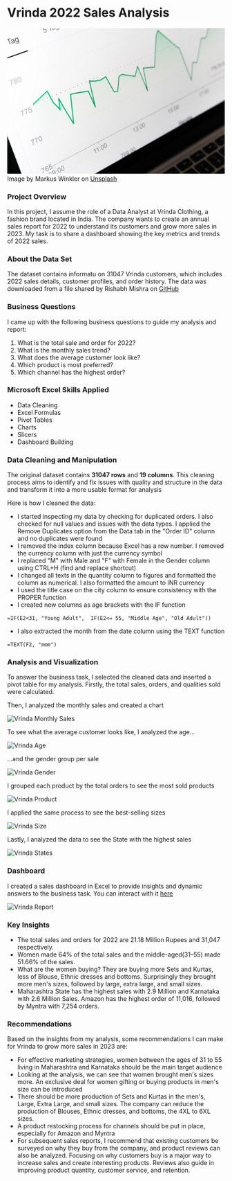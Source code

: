 # Vrinda 2022 Sales Analysis

![Sales image](sales-image-unsplash.jpg)
Image by Markus Winkler on [Unsplash](https://unsplash.com/photos/IrRbSND5EUc)

### Project Overview

In this project, I assume the role of a Data Analyst at Vrinda Clothing, a fashion brand located in India. The company wants to create an annual sales report for 2022 to understand its customers and grow more sales in 2023. My task is to share a dashboard showing the key metrics and trends of 2022 sales.

### About the Data Set

The dataset contains informatu on 31047 Vrinda customers, which includes 2022 sales details, customer profiles, and order history. The data was downloaded from a file shared by Rishabh Mishra on [GitHub](https://github.com/rishabhnmishra/Excel_Vrinda_Store_Analysis/blob/main/Vrinda%20Store%20Data%20Analysis.xlsx)

### Business Questions

I came up with the following business questions to guide my analysis and report:
1. What is the total sale and order for 2022?
2. What is the monthly sales trend?
3. What does the average customer look like?
4. Which product is most preferred?
5. Which channel has the highest order?

### Microsoft Excel Skills Applied

- Data Cleaning
- Excel Formulas
- Pivot Tables
- Charts
- Slicers
- Dashboard Building

### Data Cleaning and Manipulation

The original dataset contains **31047 rows** and **19 columns**. This cleaning process aims to identify and fix issues with quality and structure in the data and transform it into a more usable format for analysis

Here is how I cleaned the data:

- I started inspecting my data by checking for duplicated orders. I also checked for null values and issues with the data types. I applied the Remove Duplicates option from the Data tab in the "Order ID" column and no duplicates were found
- I removed the index column because Excel has a row number. I removed the currency column with just the currency symbol
- I replaced "M" with Male and "F" with Female in the Gender column using CTRL+H (find and replace shortcut)
- I changed all texts in the quantity column to figures and formatted the column as numerical. I also formatted the amount to INR currency
- I used the title case on the city column to ensure consistency with the PROPER function
- I created new columns as age brackets with the IF function
```Excel
=IF(E2<31, "Young Adult",  IF(E2<= 55, "Middle Age", "Old Adult"))
```
- I also extracted the month from the date column using the TEXT function
```Excel
=TEXT(F2, "mmm")
```

### Analysis and Visualization

To answer the business task, I selected the cleaned data and inserted a pivot table for my analysis. Firstly, the total sales, orders, and qualities sold were calculated.

Then, I analyzed the monthly sales and created a chart

![Vrinda Monthly Sales](https://github.com/eyitayo22/Sales-Report-In-Excel/assets/116808634/6119abe2-e5fc-4f08-bdd7-55407dade9e1)

To see what the average customer looks like, I analyzed the age…

![Vrinda Age](https://github.com/eyitayo22/Sales-Report-In-Excel/assets/116808634/f921e309-da81-4e37-bae3-6aeda40f4772)

…and the gender group per sale

![Vrinda Gender](https://github.com/eyitayo22/Sales-Report-In-Excel/assets/116808634/396ef1d5-c71e-4486-a13b-27e0a311b0b0)

I grouped each product by the total orders to see the most sold products

![Vrinda Product](https://github.com/eyitayo22/Sales-Report-In-Excel/assets/116808634/d8c555de-9e66-4175-a528-e2781c58caa1)

I applied the same process to see the best-selling sizes

![Vrinda Size](https://github.com/eyitayo22/Sales-Report-In-Excel/assets/116808634/2e9dc601-8426-42f1-8f4a-3e55ce4f6036)

Lastly, I analyzed the data to see the State with the highest sales

![Vrinda States](https://github.com/eyitayo22/Sales-Report-In-Excel/assets/116808634/85955c2c-ca97-47f9-bfbb-072906d2293b)

### Dashboard

I created a sales dashboard in Excel to provide insights and dynamic answers to the business task. You can interact with it [here](https://onedrive.live.com/view.aspx?resid=270DAFD4C444DCEA%21656&id=documents)

![Vrinda Report](https://github.com/eyitayo22/Sales-Report-In-Excel/assets/116808634/792f3299-f0d0-46c4-a7c7-eb3adf4b8f1f)

### Key Insights

- The total sales and orders for 2022 are 21.18 Million Rupees and 31,047 respectively.
- Women made 64% of the total sales and the middle-aged(31–55) made 51.66% of the sales.
- What are the women buying? They are buying more Sets and Kurtas, less of Blouse, Ethnic dresses and bottoms. Surprisingly they brought more men's sizes, followed by large, extra large, and small sizes.
- Maharashtra State has the highest sales with 2.9 Million and Karnataka with 2.6 Million Sales. Amazon has the highest order of 11,016, followed by Myntra with 7,254 orders.

### Recommendations

Based on the insights from my analysis, some recommendations I can make for Vrinda to grow more sales in 2023 are:

- For effective marketing strategies, women between the ages of 31 to 55 living in Maharashtra and Karnataka should be the main target audience
- Looking at the analysis, we can see that women brought men's sizes more. An exclusive deal for women gifting or buying products in men's size can be introduced
- There should be more production of Sets and Kurtas in the men's, Large, Extra Large, and small sizes. The company can reduce the production of Blouses, Ethnic dresses, and bottoms, the 4XL to 6XL sizes.
- A  product restocking process for channels should be put in place, especially for Amazon and Myntra
- For subsequent sales reports,  I recommend that existing customers be surveyed on why they buy from the company, and product reviews can also be analyzed. Focusing on why customers buy is a major way to increase sales and create interesting products. Reviews also guide in improving product quantity, customer service, and retention.

